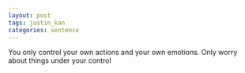 ```yaml
---
layout: post
tags: justin_kan
categories: sentence
---
```


You only control your own actions and your own emotions. Only worry about things under your control